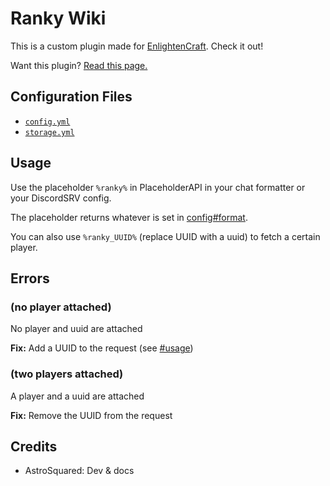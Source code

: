 # Ranky Wiki

This is a custom plugin made for [EnlightenCraft](https://www.planetminecraft.com/server/enlightencraft/). Check it out!

Want this plugin? [Read this page.](\help/private)

## Configuration Files

* [`config.yml`](config)
* [`storage.yml`](storage)

## Usage

Use the placeholder `%ranky%` in PlaceholderAPI in your chat formatter or your DiscordSRV config.

The placeholder returns whatever is set in [config#format](config#format).

You can also use `%ranky_UUID%` (replace UUID with a uuid) to fetch a certain player.

## Errors

### (no player attached)

No player and uuid are attached

**Fix:** Add a UUID to the request (see [#usage](#usage))

### (two players attached)

A player and a uuid are attached

**Fix:** Remove the UUID from the request

## Credits

* AstroSquared: Dev & docs
